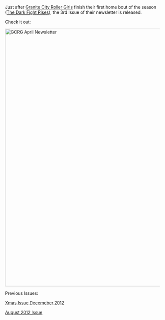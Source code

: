<html><body><p>Just after <a href="http://www.granitecityrollergirls.org/">Granite City Roller Girls</a> finish their first home bout of the season (<a href="http://www.granitecityrollergirls.org/events/dark-fight-rises">The Dark Fight Rises</a>), the 3rd Issue of their newsletter is released.

Check it out:

<a href="http://www.granitecityrollergirls.org.uk/GCRG_Newsletter_April2013.pdf"><img class="aligncenter size-full wp-image-2391" alt="GCRG April Newsletter" src="http://www.scottishrollerderbyblog.com/2013/04/news010413.png" width="581" height="837"></a>

Previous Issues:

<a href="http://www.granitecityrollergirls.org.uk/GCRG_Newsletter_Deember2012.pdf">Xmas Issue Decemeber 2012</a>

<a href="http://www.granitecityrollergirls.org.uk/GCRG_Newsletter_August2012.pdf">August 2012 Issue</a></p></body></html>

